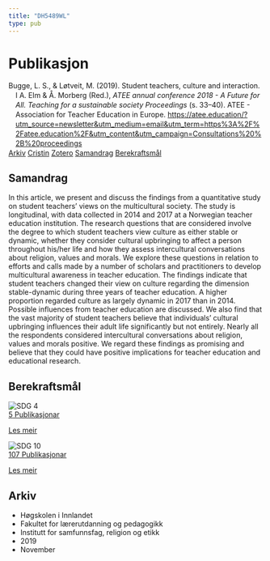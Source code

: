 ```yaml
---
title: "DH5489WL"
type: pub
---
```

<h1>Publikasjon</h1>
<article id="csl-bib-container-DH5489WL" class="csl-bib-container">
  <div class="csl-bib-body" style="line-height: 1.35; padding-left: 1em; text-indent:-1em;">
  <div class="csl-entry">Bugge, L. S., &amp; L&#xF8;tveit, M. (2019). Student teachers, culture and interaction. I A. Elm &amp; &#xC5;. Morberg (Red.), <i>ATEE annual conference 2018 - A Future for All. Teaching for a sustainable society Proceedings</i> (s. 33&#x2013;40). ATEE - Association for Teacher Education in Europe. <a href="https://atee.education/?utm_source=newsletter&amp;utm_medium=email&amp;utm_term=https%3A%2F%2Fatee.education%2F&amp;utm_content&amp;utm_campaign=Consultations%20%2B%20proceedings">https://atee.education/?utm_source=newsletter&amp;utm_medium=email&amp;utm_term=https%3A%2F%2Fatee.education%2F&amp;utm_content&amp;utm_campaign=Consultations%20%2B%20proceedings</a></div>
</div>
  <div class="csl-bib-buttons">
    <a href="#taxonomy-article-DH5489WL" class="csl-bib-button">Arkiv</a>
    <a href="https://app.cristin.no/results/show.jsf?id=1753714" alt="Cristin URL" class="csl-bib-button">Cristin</a>
    <a href="http://zotero.org/groups/5402882/items/DH5489WL" alt="Zotero URL" class="csl-bib-button">Zotero</a>
    <a href="#abstract-article-DH5489WL" class="csl-bib-button">Samandrag</a>
    <a href="#sdg-article-DH5489WL" class="csl-bib-button">Berekraftsmål</a>
  </div>
  <div id="csl-bib-meta-container-DH5489WL"></div>
</article>
<div id="csl-bib-meta-DH5489WL" class="csl-bib-meta">
  <article id="abstract-article-DH5489WL" class="abstract-article">
    <h1>Samandrag</h1>
    In this article, we present and discuss the findings from a quantitative study on student teachers’ views on the multicultural society. The study is longitudinal, with data collected in 2014 and 2017 at a Norwegian teacher education institution. The research questions that are considered involve the degree to which student teachers view culture as either stable or dynamic, whether they consider cultural upbringing to affect a person throughout his/her life and how they assess intercultural conversations about religion, values and morals. We explore these questions in relation to efforts and calls made by a number of scholars and practitioners to develop multicultural awareness in teacher education. The findings indicate that student teachers changed their view on culture regarding the dimension stable-dynamic during three years of teacher education. A higher proportion regarded culture as largely dynamic in 2017 than in 2014. Possible influences from teacher education are discussed. We also find that the vast majority of student teachers believe that individuals’ cultural upbringing influences their adult life significantly but not entirely. Nearly all the respondents considered intercultural conversations about religion, values and morals positive. We regard these findings as promising and believe that they could have positive implications for teacher education and educational research.
  </article>
  <article id="sdg-article-DH5489WL" class="sdg-article">
    <h1>Berekraftsmål</h1>
    <div class="sdg-container"><div id="sdg4" class="sdg"> <img src="{{< params subfolder >}}images/sdg/sdg04_no.png" class="image" alt="SDG 4"> <div class="sdg-overlay"> <a href="{{< params subfolder >}}no/archive/?sdg=4#archive" class="sdg-publication-count"><span>5</span> Publikasjonar</a> <p><a href="NA" class="sdg-read-more">Les meir</a></p> </div> </div> <div id="sdg10" class="sdg"> <img src="{{< params subfolder >}}images/sdg/sdg10_no.png" class="image" alt="SDG 10"> <div class="sdg-overlay"> <a href="{{< params subfolder >}}no/archive/?sdg=10#archive" class="sdg-publication-count"><span>107</span> Publikasjonar</a> <p><a href="NA" class="sdg-read-more">Les meir</a></p> </div> </div></div>
  </article>
  <article id="taxonomy-article-DH5489WL" class="taxonomy-article">
    <h1>Arkiv</h1>
    <ul>
      <li>Høgskolen i Innlandet</li>
      <li>Fakultet for lærerutdanning og pedagogikk</li>
      <li>Institutt for samfunnsfag, religion og etikk</li>
      <li>2019</li>
      <li>November</li>
    </ul>
  </article>
</div>
